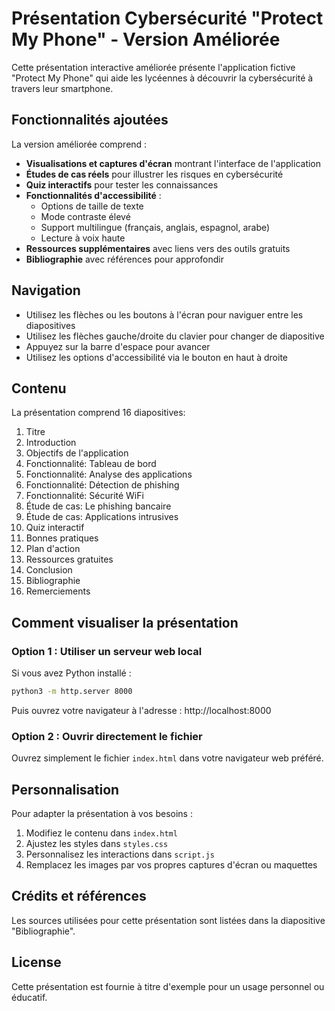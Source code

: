 # Présentation Cybersécurité "Protect My Phone" - Version Améliorée

Cette présentation interactive améliorée présente l'application fictive "Protect My Phone" qui aide les lycéennes à découvrir la cybersécurité à travers leur smartphone.

## Fonctionnalités ajoutées

La version améliorée comprend :

- **Visualisations et captures d'écran** montrant l'interface de l'application
- **Études de cas réels** pour illustrer les risques en cybersécurité
- **Quiz interactifs** pour tester les connaissances
- **Fonctionnalités d'accessibilité** :
  - Options de taille de texte
  - Mode contraste élevé
  - Support multilingue (français, anglais, espagnol, arabe)
  - Lecture à voix haute
- **Ressources supplémentaires** avec liens vers des outils gratuits
- **Bibliographie** avec références pour approfondir

## Navigation

- Utilisez les flèches ou les boutons à l'écran pour naviguer entre les diapositives
- Utilisez les flèches gauche/droite du clavier pour changer de diapositive
- Appuyez sur la barre d'espace pour avancer
- Utilisez les options d'accessibilité via le bouton en haut à droite

## Contenu

La présentation comprend 16 diapositives:

1. Titre
2. Introduction
3. Objectifs de l'application
4. Fonctionnalité: Tableau de bord
5. Fonctionnalité: Analyse des applications
6. Fonctionnalité: Détection de phishing
7. Fonctionnalité: Sécurité WiFi
8. Étude de cas: Le phishing bancaire
9. Étude de cas: Applications intrusives
10. Quiz interactif
11. Bonnes pratiques
12. Plan d'action
13. Ressources gratuites
14. Conclusion
15. Bibliographie
16. Remerciements

## Comment visualiser la présentation

### Option 1 : Utiliser un serveur web local

Si vous avez Python installé :

```bash
python3 -m http.server 8000
```

Puis ouvrez votre navigateur à l'adresse : http://localhost:8000

### Option 2 : Ouvrir directement le fichier

Ouvrez simplement le fichier `index.html` dans votre navigateur web préféré.

## Personnalisation

Pour adapter la présentation à vos besoins :

1. Modifiez le contenu dans `index.html`
2. Ajustez les styles dans `styles.css`
3. Personnalisez les interactions dans `script.js`
4. Remplacez les images par vos propres captures d'écran ou maquettes

## Crédits et références

Les sources utilisées pour cette présentation sont listées dans la diapositive "Bibliographie".

## License

Cette présentation est fournie à titre d'exemple pour un usage personnel ou éducatif.
